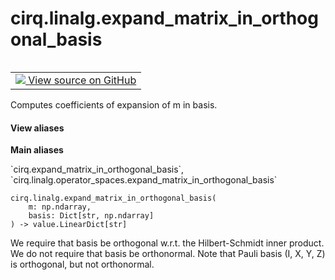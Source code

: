 <div itemscope itemtype="http://developers.google.com/ReferenceObject">
<meta itemprop="name" content="cirq.linalg.expand_matrix_in_orthogonal_basis" />
<meta itemprop="path" content="Stable" />
</div>

# cirq.linalg.expand_matrix_in_orthogonal_basis

<!-- Insert buttons and diff -->

<table class="tfo-notebook-buttons tfo-api" align="left">

<td>
  <a target="_blank" href="https://github.com/quantumlib/cirq/tree/master/cirq/linalg/operator_spaces.py">
    <img src="https://www.tensorflow.org/images/GitHub-Mark-32px.png" />
    View source on GitHub
  </a>
</td>
</table>



Computes coefficients of expansion of m in basis.

<section class="expandable">
  <h4 class="showalways">View aliases</h4>
  <p>
<b>Main aliases</b>
<p>`cirq.expand_matrix_in_orthogonal_basis`, `cirq.linalg.operator_spaces.expand_matrix_in_orthogonal_basis`</p>
</p>
</section>

<pre class="devsite-click-to-copy prettyprint lang-py tfo-signature-link">
<code>cirq.linalg.expand_matrix_in_orthogonal_basis(
    m: np.ndarray,
    basis: Dict[str, np.ndarray]
) -> value.LinearDict[str]
</code></pre>



<!-- Placeholder for "Used in" -->

We require that basis be orthogonal w.r.t. the Hilbert-Schmidt inner
product. We do not require that basis be orthonormal. Note that Pauli
basis (I, X, Y, Z) is orthogonal, but not orthonormal.